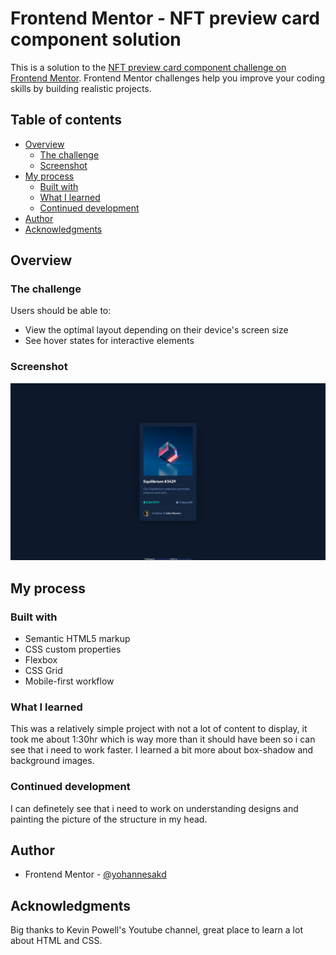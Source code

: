 # Frontend Mentor - NFT preview card component solution

This is a solution to the [NFT preview card component challenge on Frontend Mentor](https://www.frontendmentor.io/challenges/nft-preview-card-component-SbdUL_w0U). Frontend Mentor challenges help you improve your coding skills by building realistic projects.

## Table of contents

- [Overview](#overview)
  - [The challenge](#the-challenge)
  - [Screenshot](#screenshot)
- [My process](#my-process)
  - [Built with](#built-with)
  - [What I learned](#what-i-learned)
  - [Continued development](#continued-development)
- [Author](#author)
- [Acknowledgments](#acknowledgments)

## Overview

### The challenge

Users should be able to:

- View the optimal layout depending on their device's screen size
- See hover states for interactive elements

### Screenshot

![](./Screenshot.png)

## My process

### Built with

- Semantic HTML5 markup
- CSS custom properties
- Flexbox
- CSS Grid
- Mobile-first workflow

### What I learned

This was a relatively simple project with not a lot of content to display, it took me about 1:30hr which is way more than it should have been so i can see that i need to work faster.
I learned a bit more about box-shadow and background images.

### Continued development

I can definetely see that i need to work on understanding designs and painting the picture of the structure in my head.

## Author

- Frontend Mentor - [@yohannesakd](https://www.frontendmentor.io/profile/yohannesakd)

## Acknowledgments

Big thanks to Kevin Powell's Youtube channel, great place to learn a lot about HTML and CSS.
